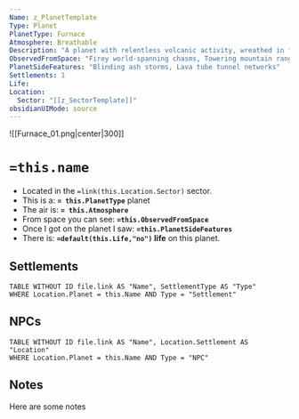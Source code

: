 ```yaml
---
Name: z_PlanetTemplate
Type: Planet
PlanetType: Furnace
Atmosphere: Breathable
Description: "A planet with relentless volcanic activity, wreathed in fire and ash"
ObservedFromSpace: "Firey world-spanning chasms, Towering mountain ranges"
PlanetSideFeatures: "Blinding ash storms, Lava tube tunnel networks"
Settlements: 1
Life: 
Location:
  Sector: "[[z_SectorTemplate]]"
obsidianUIMode: source
---
```

![[Furnace_01.png|center|300]]


# `=this.name`

- Located in the `=link(this.Location.Sector)` sector.
- This is a: **`= this.PlanetType`** planet
- The air is: **`= this.Atmosphere`**
- From space you can see: **`=this.ObservedFromSpace`**
- Once I got on the planet I saw: **`=this.PlanetSideFeatures`**
- There is: **`=default(this.Life,"no")` life** on this planet.

## Settlements
```dataview
TABLE WITHOUT ID file.link AS "Name", SettlementType AS "Type"
WHERE Location.Planet = this.Name AND Type = "Settlement"
```

## NPCs
```dataview
TABLE WITHOUT ID file.link AS "Name", Location.Settlement AS "Location"
WHERE Location.Planet = this.Name AND Type = "NPC"
```


## Notes


Here are some notes